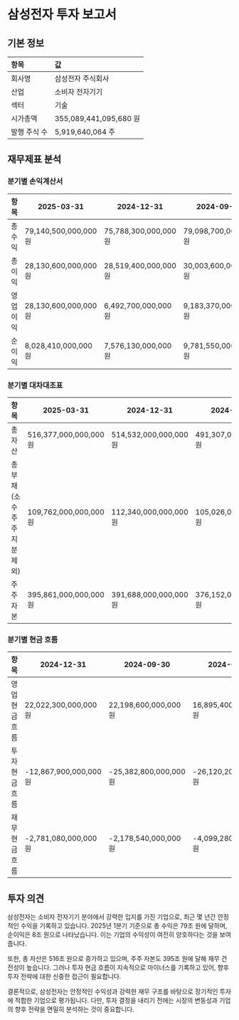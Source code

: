 # 삼성전자 투자 보고서

## 기본 정보
| 항목                | 값                          |
|:------------------|:----------------------------|
| 회사명            | 삼성전자 주식회사           |
| 산업              | 소비자 전자기기            |
| 섹터              | 기술                        |
| 시가총액          | 355,089,441,095,680 원      |
| 발행 주식 수      | 5,919,640,064 주            |

## 재무제표 분석

### 분기별 손익계산서
| 항목              | 2025-03-31       | 2024-12-31       | 2024-09-30       | 2024-06-30       | 2024-03-31       | 2023-12-31       | 2023-09-30       |
|:-----------------|------------------|------------------|------------------|------------------|------------------|------------------|------------------|
| 총 수익          | 79,140,500,000,000 원 | 75,788,300,000,000 원 | 79,098,700,000,000 원 | 74,068,300,000,000 원 | 71,915,600,000,000 원 | -                | -                |
| 총 이익          | 28,130,600,000,000 원 | 28,519,400,000,000 원 | 30,003,600,000,000 원 | 29,756,300,000,000 원 | 26,029,300,000,000 원 | -                | -                |
| 영업 이익        | 28,130,600,000,000 원 | 6,492,700,000,000 원  | 9,183,370,000,000 원 | 10,443,900,000,000 원 | 6,606,010,000,000 원 | -                | -                |
| 순이익           | 8,028,410,000,000 원  | 7,576,130,000,000 원  | 9,781,550,000,000 원 | 9,642,650,000,000 원 | 6,621,030,000,000 원 | -                | -                |

### 분기별 대차대조표
| 항목                                   | 2025-03-31       | 2024-12-31       | 2024-09-30       | 2024-06-30       | 2024-03-31       | 2023-12-31       | 2023-09-30       |
|:--------------------------------------|------------------|------------------|------------------|------------------|------------------|------------------|------------------|
| 총 자산                               | 516,377,000,000,000 원 | 514,532,000,000,000 원 | 491,307,000,000,000 원 | 485,758,000,000,000 원 | 470,900,000,000,000 원 | -                | -                |
| 총 부채 (소수주주 지분 제외)         | 109,762,000,000,000 원 | 112,340,000,000,000 원 | 105,026,000,000,000 원 | 102,231,000,000,000 원 | 98,983,700,000,000 원 | -                | -                |
| 주주 자본                             | 395,861,000,000,000 원 | 391,688,000,000,000 원 | 376,152,000,000,000 원 | 373,670,000,000,000 원 | 362,315,000,000,000 원 | -                | -                |

### 분기별 현금 흐름
| 항목                     | 2024-12-31       | 2024-09-30       | 2024-06-30       | 2024-03-31       | 2023-12-31       | 2023-09-30       |
|:------------------------|------------------|------------------|------------------|------------------|------------------|------------------|
| 영업 현금 흐름         | 22,022,300,000,000 원 | 22,198,600,000,000 원 | 16,895,400,000,000 원 | 11,866,300,000,000 원 | 19,945,200,000,000 원 | -                |
| 투자 현금 흐름         | -12,867,900,000,000 원 | -25,382,800,000,000 원 | -26,120,200,000,000 원 | -22,010,800,000,000 원 | -24,522,100,000,000 원 | -                |
| 재무 현금 흐름         | -2,781,080,000,000 원 | -2,178,540,000,000 원 | -4,099,280,000,000 원 | 1,261,660,000,000 원 | 125,378,000,000 원 | -                |

## 투자 의견
삼성전자는 소비자 전자기기 분야에서 강력한 입지를 가진 기업으로, 최근 몇 년간 안정적인 수익을 기록하고 있습니다. 2025년 1분기 기준으로 총 수익은 79조 원에 달하며, 순이익은 8조 원으로 나타났습니다. 이는 기업의 수익성이 여전히 양호하다는 것을 보여줍니다.

또한, 총 자산은 516조 원으로 증가하고 있으며, 주주 자본도 395조 원에 달해 재무 건전성이 높습니다. 그러나 투자 현금 흐름이 지속적으로 마이너스를 기록하고 있어, 향후 투자 전략에 대한 신중한 접근이 필요합니다.

결론적으로, 삼성전자는 안정적인 수익성과 강력한 재무 구조를 바탕으로 장기적인 투자에 적합한 기업으로 평가됩니다. 다만, 투자 결정을 내리기 전에는 시장의 변동성과 기업의 향후 전략을 면밀히 분석하는 것이 중요합니다.